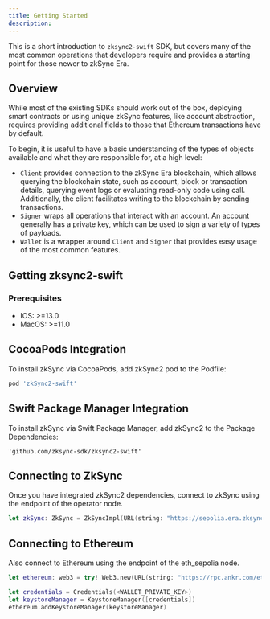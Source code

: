 ```yaml
---
title: Getting Started
description:
---
```


This is a short introduction to `zksync2-swift` SDK, but covers many of the most common operations that developers
require and provides a starting point for those newer to zkSync Era.

## Overview

While most of the existing SDKs should work out of the box, deploying smart contracts or using unique zkSync features,
like account abstraction, requires providing additional fields to those that Ethereum transactions have by default.

To begin, it is useful to have a basic understanding of the types of objects available and what they are responsible for,
at a high level:

- `Client` provides connection to the zkSync Era blockchain, which allows querying the blockchain state, such as account,
  block or transaction details, querying event logs or evaluating read-only code using call. Additionally,
  the client facilitates writing to the blockchain by sending transactions.
- `Signer` wraps all operations that interact with an account. An account generally has a private key, which can be used
  to sign a variety of types of payloads.
- `Wallet` is a wrapper around `Client` and `Signer` that provides easy usage of the most common features.

## Getting zksync2-swift

### Prerequisites

- IOS: >=13.0
- MacOS: >=11.0

## CocoaPods Integration

To install zkSync via CocoaPods, add zkSync2 pod to the Podfile:

```sh
pod 'zkSync2-swift'
```

## Swift Package Manager Integration

To install zkSync via Swift Package Manager, add zkSync2 to the Package Dependencies:

```text
'github.com/zksync-sdk/zksync2-swift'
```

## Connecting to ZkSync

Once you have integrated zkSync2 dependencies, connect to zkSync using the endpoint of the operator node.

```swift
let zkSync: ZkSync = ZkSyncImpl(URL(string: "https://sepolia.era.zksync.dev")!)
```

## Connecting to Ethereum

Also connect to Ethereum using the endpoint of the eth_sepolia node.

```swift
let ethereum: web3 = try! Web3.new(URL(string: "https://rpc.ankr.com/eth_sepolia")!)

let credentials = Credentials(<WALLET_PRIVATE_KEY>)
let keystoreManager = KeystoreManager([credentials])
ethereum.addKeystoreManager(keystoreManager)
```
